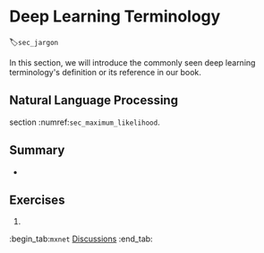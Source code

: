 # Deep Learning Terminology
:label:`sec_jargon`

In this section, we will introduce the commonly seen deep learning terminology's definition or its reference in our book.



## Natural Language Processing

 section :numref:`sec_maximum_likelihood`.  

## Summary

* 


## Exercises

1. 

:begin_tab:`mxnet`
[Discussions](https://discuss.d2l.ai/t/419)
:end_tab:


